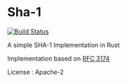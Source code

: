 # Sha-1
[![Build Status](https://travis-ci.com/hamidrezakp/Sha-1.svg?branch=master)](https://travis-ci.com/hamidrezakp/Sha-1) 

A simple SHA-1 Implementation in Rust

Implementation based on [RFC 3174](https://tools.ietf.org/pdf/rfc3174.pdf)

License : Apache-2
